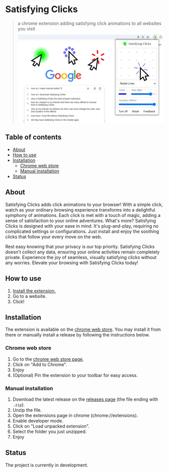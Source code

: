 # Satisfying Clicks
> a chrome extension adding satisfying click animations to all websites you visit
![Extension Screenshot](https://github.com/noel-friedrich/satisfying-clicks/blob/main/assets/screenshots/sclicks-header.jpg?raw=true)

## Table of contents
* [About](#about)
* [How to use](#how-to-use)
* [Installation](#installation)
  * [Chrome web store](#chrome-web-store)
  * [Manual installation](#manual-installation)
* [Status](#status)

## About
Satisfying Clicks adds click animations to your browser! With a simple click, watch as your ordinary browsing experience transforms into a delightful symphony of animations. Each click is met with a touch of magic, adding a sense of satisfaction to your online adventures. What's more? Satisfying Clicks is designed with your ease in mind. It's plug-and-play, requiring no complicated settings or configurations. Just install and enjoy the soothing clicks that follow your every move on the web.

Rest easy knowing that your privacy is our top priority. Satisfying Clicks doesn't collect any data, ensuring your online activities remain completely private. Experience the joy of seamless, visually satisfying clicks without any worries. Elevate your browsing with Satisfying Clicks today!

## How to use
1. [Install the extension.](#installation)
2. Go to a website.
3. Click!

## Installation

The extension is available on the [chrome web store](https://chromewebstore.google.com/detail/satisfying-clicks/hdlelgoehliepfcpbeknlbpbcfljpkpg). You may install it from there or manually install a release by following the instructions below.

### Chrome web store
1. Go to the [chrome web store page](https://chromewebstore.google.com/detail/satisfying-clicks/hdlelgoehliepfcpbeknlbpbcfljpkpg).
2. Click on "Add to Chrome".
3. Enjoy
4. (Optional) Pin the extension to your toolbar for easy access.

### Manual installation
1. Download the latest release on the [releases page](https://github.com/noel-friedrich/satisfying-clicks/releases/) (the file ending with `.zip`).
2. Unzip the file.
3. Open the extensions page in chrome (chrome://extensions).
4. Enable developer mode.
5. Click on "Load unpacked extension".
6. Select the folder you just unzipped.
7. Enjoy


## Status
The project is currently in development.